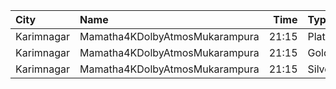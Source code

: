 | City       | Name                           |  Time | Type     | Price | Capacity | Booked |
| :--------- | :----------------------------- | ----: | :------- | ----: | -------: | -----: |
| Karimnagar | Mamatha4KDolbyAtmosMukarampura | 21:15 | Platinum |  150₹ |      494 |    312 |
| Karimnagar | Mamatha4KDolbyAtmosMukarampura | 21:15 | Gold     |  110₹ |       56 |     56 |
| Karimnagar | Mamatha4KDolbyAtmosMukarampura | 21:15 | Silver   |   50₹ |      143 |    143 |